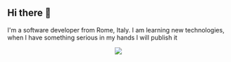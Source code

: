 ## Hi there 👋
I'm a software developer from Rome, Italy.
I am learning new technologies, when I have something serious in my hands I will publish it

<div align="center">
<img src="https://media4.giphy.com/media/8VuRJQmAxo6HK/giphy.gif?cid=ecf05e47jtxtov7lj7bab7hdmz4e3jka5sh2ko5vqjice5nt&rid=giphy.gif&ct=g">
</div>
<!--
**ValerioTrinca/ValerioTrinca** is a ✨ _special_ ✨ repository because its `README.md` (this file) appears on your GitHub profile.

Here are some ideas to get you started:

- 🔭 I’m currently working on ...
- 🌱 I’m currently learning ...
- 👯 I’m looking to collaborate on ...
- 🤔 I’m looking for help with ...
- 💬 Ask me about ...
- 📫 How to reach me: ...
- 😄 Pronouns: ...
- ⚡ Fun fact: ...
-->
